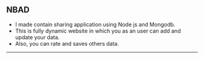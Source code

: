 ## NBAD
- I made contain sharing application using Node js and Mongodb.
- This is fully dynamic website in which you as an user can add and update your data.
- Also, you can rate and saves others data.
---
